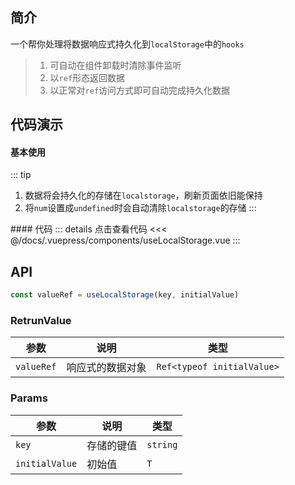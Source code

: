## 简介
一个帮你处理将数据响应式持久化到`localStorage`中的`hooks`
> 1. 可自动在组件卸载时清除事件监听  
> 2. 以`ref`形态返回数据
> 3. 以正常对`ref`访问方式即可自动完成持久化数据

## 代码演示
#### 基本使用  
::: tip
1. 数据将会持久化的存储在`localstorage`，刷新页面依旧能保持
2. 将`num`设置成`undefined`时会自动清除`localstorage`的存储
:::
<use-local-storage />
#### 代码  
::: details 点击查看代码
<<< @/docs/.vuepress/components/useLocalStorage.vue
:::


## API  
```ts
const valueRef = useLocalStorage(key, initialValue)
```

### RetrunValue
| 参数 | 说明 | 类型 |
| --- | --- | --- |
| `valueRef` | 响应式的数据对象 | `Ref<typeof initialValue>` |

### Params
| 参数 | 说明 | 类型 |
| --- | --- | --- |
| `key` | 存储的键值 | `string` |
| `initialValue` | 初始值 | `T` |
